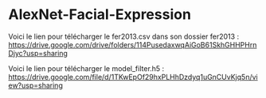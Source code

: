 # AlexNet-Facial-Expression

Voici le lien pour télécharger le fer2013.csv dans son dossier fer2013 :
https://drive.google.com/drive/folders/114PusedaxwqAiGoB61SkhGHHPHrnDjyc?usp=sharing

Voici le lien pour télécharger le model_filter.h5 :
https://drive.google.com/file/d/1TKwEpOf29hxPLHhDzdyq1uGnCUvKjq5n/view?usp=sharing
